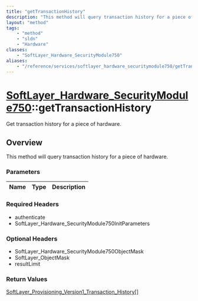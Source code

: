 ```yaml
---
title: "getTransactionHistory"
description: "This method will query transaction history for a piece of hardware."
layout: "method"
tags:
    - "method"
    - "sldn"
    - "Hardware"
classes:
    - "SoftLayer_Hardware_SecurityModule750"
aliases:
    - "/reference/services/softlayer_hardware_securitymodule750/getTransactionHistory"
---
```

# [SoftLayer_Hardware_SecurityModule750](/reference/services/SoftLayer_Hardware_SecurityModule750)::getTransactionHistory

Get transaction history for a piece of hardware.


## Overview 

This method will query transaction history for a piece of hardware. 

### Parameters 
|Name | Type | Description |
| --- | --- | --- |


### Required Headers
* authenticate
* SoftLayer_Hardware_SecurityModule750InitParameters

### Optional Headers
* SoftLayer_Hardware_SecurityModule750ObjectMask
* SoftLayer_ObjectMask
* resultLimit

### Return Values
<a href='/reference/datatypes/SoftLayer_Provisioning_Version1_Transaction_History'>SoftLayer_Provisioning_Version1_Transaction_History[] </a>

